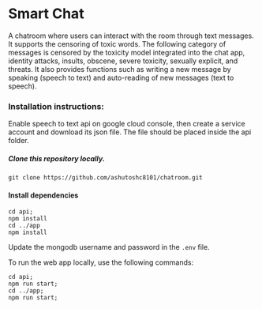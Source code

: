 # Smart Chat

A chatroom where users can interact with the room through text messages. It supports the censoring of toxic words. The following category of messages is censored by the toxicity model integrated into the chat app, identity attacks, insults, obscene, severe toxicity, sexually explicit, and threats. It also provides functions such as writing a new message by speaking (speech to text) and auto-reading of new messages (text to speech).

### Installation instructions:
Enable speech to text api on google cloud console, then create a service account and download its json file.
The file should be placed inside the api folder.

##### Clone this repository locally.
```
git clone https://github.com/ashutoshc8101/chatroom.git
```

#### Install dependencies
```
cd api;
npm install
cd ../app
npm install
```

Update the mongodb username and password in the `.env` file.

To run the web app locally, use the following commands:
```
cd api;
npm run start;
cd ../app;
npm run start;
```

